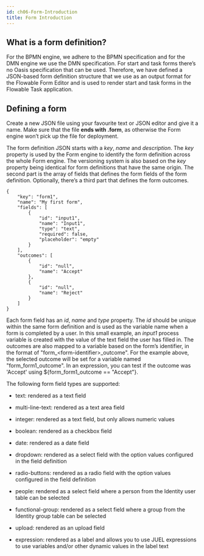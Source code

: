 ```yaml
---
id: ch06-Form-Introduction
title: Form Introduction
---
```


## What is a form definition?

For the BPMN engine, we adhere to the BPMN specification and for the DMN engine we use the DMN specification. For start and task forms there’s no Oasis specification that can be used. Therefore, we have defined a JSON-based form definition structure that we use as an output format for the Flowable Form Editor and is used to render start and task forms in the Flowable Task application.

## Defining a form

Create a new JSON file using your favourite text or JSON editor and give it a name. Make sure that the file **ends with .form**, as otherwise the Form engine won’t pick up the file for deployment.

The form definition JSON starts with a *key*, *name* and *description*. The *key* property is used by the Form engine to identify the form definition across the whole Form engine. The versioning system is also based on the *key* property being identical for form definitions that have the same origin. The second part is the array of fields that defines the form fields of the form definition. Optionally, there’s a third part that defines the form outcomes.

    {
        "key": "form1",
        "name": "My first form",
        "fields": [
            {
                "id": "input1",
                "name": "Input1",
                "type": "text",
                "required": false,
                "placeholder": "empty"
            }
        ],
        "outcomes": [
            {
                "id": "null",
                "name": "Accept"
            },
            {
                "id": "null",
                "name": "Reject"
            }
        ]
    }

Each form field has an *id*, *name* and *type* property. The *id* should be unique within the same form definition and is used as the variable name when a form is completed by a user. In this small example, an *input1* process variable is created with the value of the text field the user has filled in. The outcomes are also mapped to a variable based on the form’s identifier, in the format of "form\_&lt;form-identifier&gt;\_outcome". For the example above, the selected outcome will be set for a variable named "form\_form1\_outcome". In an expression, you can test if the outcome was 'Accept' using ${form\_form1\_outcome == "Accept"}.

The following form field types are supported:

-   text: rendered as a text field

-   multi-line-text: rendered as a text area field

-   integer: rendered as a text field, but only allows numeric values

-   boolean: rendered as a checkbox field

-   date: rendered as a date field

-   dropdown: rendered as a select field with the option values configured in the field definition

-   radio-buttons: rendered as a radio field with the option values configured in the field definition

-   people: rendered as a select field where a person from the Identity user table can be selected

-   functional-group: rendered as a select field where a group from the Identity group table can be selected

-   upload: rendered as an upload field

-   expression: rendered as a label and allows you to use JUEL expressions to use variables and/or other dynamic values in the label text
